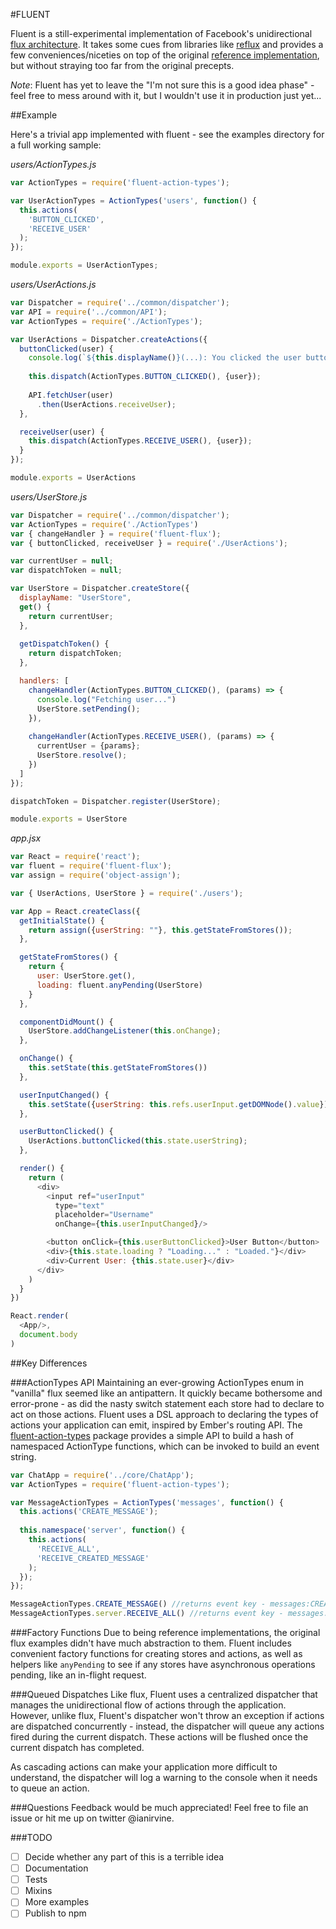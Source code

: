 #FLUENT

Fluent is a still-experimental implementation of Facebook's unidirectional [flux architecture](https://facebook.github.io/flux/). It takes some cues from libraries like [reflux](https://github.com/spoike/refluxjs) and provides a few conveniences/niceties on top of the original [reference implementation](https://github.com/facebook/flux), but without straying too far from the original precepts.

*Note*: Fluent has yet to leave the "I'm not sure this is a good idea phase" - feel free to mess around with it, but I wouldn't use it in production just yet...

##Example

Here's a trivial app implemented with fluent - see the examples directory for a full working sample:

*users/ActionTypes.js*
```js
var ActionTypes = require('fluent-action-types');

var UserActionTypes = ActionTypes('users', function() {
  this.actions(
    'BUTTON_CLICKED',
    'RECEIVE_USER'
  );
});

module.exports = UserActionTypes;
```

*users/UserActions.js*
```js
var Dispatcher = require('../common/dispatcher');
var API = require('../common/API');
var ActionTypes = require('./ActionTypes');

var UserActions = Dispatcher.createActions({
  buttonClicked(user) {
    console.log(`${this.displayName()}(...): You clicked the user button!!`)
    
    this.dispatch(ActionTypes.BUTTON_CLICKED(), {user});
    
    API.fetchUser(user)
      .then(UserActions.receiveUser);
  }, 

  receiveUser(user) {
    this.dispatch(ActionTypes.RECEIVE_USER(), {user});
  }
});

module.exports = UserActions
```

*users/UserStore.js*
```js
var Dispatcher = require('../common/dispatcher');
var ActionTypes = require('./ActionTypes')
var { changeHandler } = require('fluent-flux');
var { buttonClicked, receiveUser } = require('./UserActions');

var currentUser = null;
var dispatchToken = null;

var UserStore = Dispatcher.createStore({
  displayName: "UserStore",
  get() {
    return currentUser;
  },
  
  getDispatchToken() {
    return dispatchToken;
  },

  handlers: [
    changeHandler(ActionTypes.BUTTON_CLICKED(), (params) => {
      console.log("Fetching user...")
      UserStore.setPending();
    }),
    
    changeHandler(ActionTypes.RECEIVE_USER(), (params) => {
      currentUser = {params};
      UserStore.resolve();
    })
  ]
});

dispatchToken = Dispatcher.register(UserStore);

module.exports = UserStore
```

*app.jsx*
```js
var React = require('react');
var fluent = require('fluent-flux');
var assign = require('object-assign');

var { UserActions, UserStore } = require('./users');

var App = React.createClass({
  getInitialState() {
    return assign({userString: ""}, this.getStateFromStores());
  },

  getStateFromStores() {
    return {
      user: UserStore.get(),
      loading: fluent.anyPending(UserStore)
    }
  },

  componentDidMount() {
    UserStore.addChangeListener(this.onChange);
  },

  onChange() {
    this.setState(this.getStateFromStores())
  },

  userInputChanged() {
    this.setState({userString: this.refs.userInput.getDOMNode().value});
  },

  userButtonClicked() {
    UserActions.buttonClicked(this.state.userString);
  },

  render() {
    return (
      <div>
        <input ref="userInput"
          type="text"
          placeholder="Username" 
          onChange={this.userInputChanged}/>

        <button onClick={this.userButtonClicked}>User Button</button>
        <div>{this.state.loading ? "Loading..." : "Loaded."}</div>
        <div>Current User: {this.state.user}</div>
      </div>
    )
  }
})

React.render(
  <App/>,
  document.body
)
```

##Key Differences

###ActionTypes API
Maintaining an ever-growing ActionTypes enum in "vanilla" flux seemed like an antipattern. It quickly became bothersome and error-prone - as did the nasty switch statement each store had to declare to act on those actions. Fluent uses a DSL approach to declaring the types of actions your application can emit, inspired by Ember's routing API. The [fluent-action-types](https://github.com/iirvine/fluent-action-types) package provides a simple API to build a hash of namespaced ActionType functions, which can be invoked to build an event string.

```js
var ChatApp = require('../core/ChatApp');
var ActionTypes = require('fluent-action-types');

var MessageActionTypes = ActionTypes('messages', function() {
  this.actions('CREATE_MESSAGE');
  
  this.namespace('server', function() {
    this.actions(
      'RECEIVE_ALL',
      'RECEIVE_CREATED_MESSAGE'
    );
  });
});

MessageActionTypes.CREATE_MESSAGE() //returns event key - messages:CREATE_MESSAGE
MessageActionTypes.server.RECEIVE_ALL() //returns event key - messages:server:RECEIVE_ALL
```

###Factory Functions
Due to being reference implementations, the original flux examples didn't have much abstraction to them. Fluent includes convenient factory functions for creating stores and actions, as well as helpers like `anyPending` to see if any stores have asynchronous operations pending, like an in-flight request.

###Queued Dispatches
Like flux, Fluent uses a centralized dispatcher that manages the unidirectional flow of actions through the application. However, unlike flux, Fluent's dispatcher won't throw an exception if actions are dispatched concurrently - instead, the dispatcher will queue any actions fired during the current dispatch. These actions will be flushed once the current dispatch has completed.

As cascading actions can make your application more difficult to understand, the dispatcher will log a warning to the console when it needs to queue an action.

###Questions
Feedback would be much appreciated! Feel free to file an issue or hit me up on twitter @ianirvine.

###TODO
- [ ] Decide whether any part of this is a terrible idea
- [ ] Documentation
- [ ] Tests 
- [ ] Mixins
- [ ] More examples
- [ ] Publish to npm